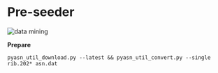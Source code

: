 # Pre-seeder

![data mining](https://media.tenor.com/q5eSKo33o3wAAAAd/planting-linus-van-pelt.gif)

**Prepare**<br />
```
pyasn_util_download.py --latest && pyasn_util_convert.py --single rib.202* asn.dat
```